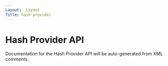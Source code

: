 ```yaml
---
Layout: _Layout
Title: hash-provider
---
```

# Hash Provider API

Documentation for the Hash Provider API will be auto-generated from XML comments.
